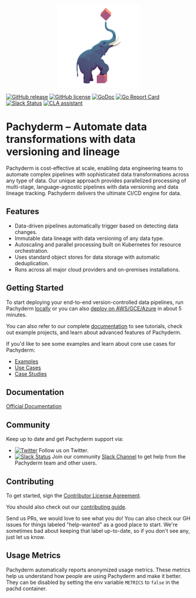 <p align="center">
	<img src='./Pachyderm_Icon-01.svg' height='225' title='Pachyderm'>
</p>

[![GitHub release](https://img.shields.io/github/release/pachyderm/pachyderm.svg?style=flat-square)](https://github.com/pachyderm/pachyderm/releases)
[![GitHub license](https://img.shields.io/badge/license-Pachyderm-blue)](https://github.com/pachyderm/pachyderm/blob/master/LICENSE)
[![GoDoc](https://godoc.org/github.com/pachyderm/pachyderm?status.svg)](https://pkg.go.dev/github.com/pachyderm/pachyderm/v2/src/client)
[![Go Report Card](https://goreportcard.com/badge/github.com/pachyderm/pachyderm)](https://goreportcard.com/report/github.com/pachyderm/pachyderm)
[![Slack Status](https://img.shields.io/badge/slack-pachyderm-brightgreen.svg?logo=slack)](https://www.pachyderm.com/slack)
[![CLA assistant](https://cla-assistant.io/readme/badge/pachyderm/pachyderm)](https://cla-assistant.io/pachyderm/pachyderm)

# Pachyderm – Automate data transformations with data versioning and lineage


Pachyderm is cost-effective at scale, enabling data engineering teams to automate complex pipelines with sophisticated data transformations across any type of data. Our unique approach provides parallelized processing of multi-stage, language-agnostic pipelines with data versioning and data lineage tracking. Pachyderm delivers the ultimate CI/CD engine for data. 

## Features

- Data-driven pipelines automatically trigger based on detecting data changes.
- Immutable data lineage with data versioning of any data type. 
- Autoscaling and parallel processing built on Kubernetes for resource orchestration.
- Uses standard object stores for data storage with automatic deduplication.  
- Runs across all major cloud providers and on-premises installations.


## Getting Started
To start deploying your end-to-end version-controlled data pipelines, run Pachyderm [locally](https://docs.pachyderm.com/latest/set-up/local-deploy/) or you can also [deploy on AWS/GCE/Azure](https://docs.pachyderm.com/latest/set-up/cloud-deploy) in about 5 minutes. 

You can also refer to our complete [documentation](https://docs.pachyderm.com) to see tutorials, check out example projects, and learn about advanced features of Pachyderm.

If you'd like to see some examples and learn about core use cases for Pachyderm:
- [Examples](https://github.com/pachyderm/examples)
- [Use Cases](https://www.pachyderm.com/use-cases/)
- [Case Studies](https://www.pachyderm.com/case-studies/)

## Documentation

[Official Documentation](https://docs.pachyderm.com/)

## Community
Keep up to date and get Pachyderm support via:
- [![Twitter](https://img.shields.io/twitter/follow/pachyderminc?style=social)](https://twitter.com/pachyderminc) Follow us on Twitter.
- [![Slack Status](https://badge.slack.pachyderm.io/badge.svg)](https://slack.pachyderm.io) Join our community [Slack Channel](https://www.pachyderm.com/slack) to get help from the Pachyderm team and other users.

## Contributing
To get started, sign the [Contributor License Agreement](https://cla-assistant.io/pachyderm/pachyderm).

You should also check out our [contributing guide](https://docs.pachyderm.com/latest/contributing/setup/).

Send us PRs, we would love to see what you do! You can also check our GH issues for things labeled "help-wanted" as a good place to start. We're sometimes bad about keeping that label up-to-date, so if you don't see any, just let us know.

## Usage Metrics

Pachyderm automatically reports anonymized usage metrics. These metrics help us
understand how people are using Pachyderm and make it better.  They can be
disabled by setting the env variable `METRICS` to `false` in the pachd
container.